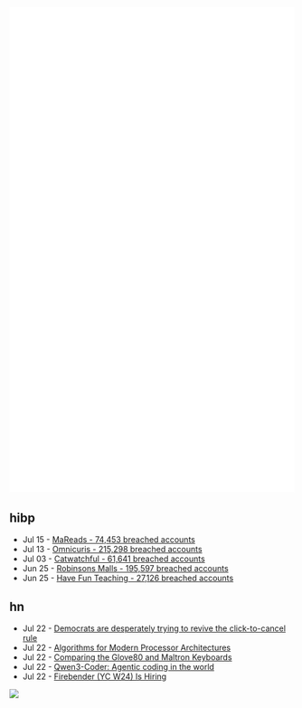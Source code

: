 ![Metrics](https://raw.githubusercontent.com/phixion/phixion/master/metrics.svg)

## hibp

<!--
for https://github.com/phixion/phixion/blob/main/.github/workflows/feeds.yml
-->
<!--START_SECTION:haveibeenpwnd-->
- Jul 15 - [MaReads - 74,453 breached accounts](https://haveibeenpwned.com/Breach/MaReads)
- Jul 13 - [Omnicuris - 215,298 breached accounts](https://haveibeenpwned.com/Breach/Omnicuris)
- Jul 03 - [Catwatchful - 61,641 breached accounts](https://haveibeenpwned.com/Breach/Catwatchful)
- Jun 25 - [Robinsons Malls - 195,597 breached accounts](https://haveibeenpwned.com/Breach/RobinsonsMalls)
- Jun 25 - [Have Fun Teaching - 27,126 breached accounts](https://haveibeenpwned.com/Breach/HaveFunTeaching)
<!--END_SECTION:haveibeenpwnd-->

## hn

<!--
for https://github.com/phixion/phixion/blob/main/.github/workflows/feeds.yml
-->
<!--START_SECTION:hn-->
- Jul 22 - [Democrats are desperately trying to revive the click-to-cancel rule](https://www.theverge.com/politics/711707/click-to-cancel-democrats-ftc)
- Jul 22 - [Algorithms for Modern Processor Architectures](https://lemire.github.io/talks/2025/sea/sea2025.html)
- Jul 22 - [Comparing the Glove80 and Maltron Keyboards](https://tratt.net/laurie/blog/2025/comparing_the_glove80_and_maltron_keyboards.html)
- Jul 22 - [Qwen3-Coder: Agentic coding in the world](https://qwenlm.github.io/blog/qwen3-coder/)
- Jul 22 - [Firebender (YC W24) Is Hiring](https://www.ycombinator.com/companies/firebender/jobs/yisDXr5-founding-engineer-generalist)
<!--END_SECTION:hn-->

<!--
for https://yhype.me
-->
![](https://hit.yhype.me/github/profile?user_id=13013670)
